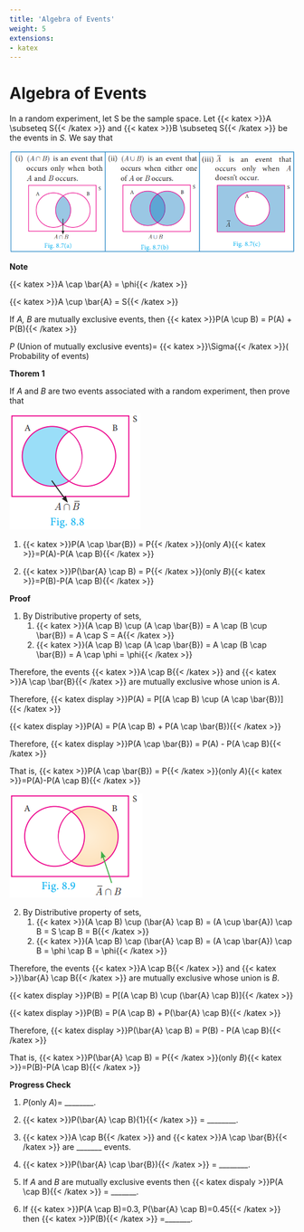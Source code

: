 ```yaml
---
title: 'Algebra of Events'
weight: 5
extensions:
- katex
---
```


# Algebra of Events 

In a random experiment, let S be the sample space. Let {{< katex >}}A \subseteq S{{< /katex >}} and {{< katex >}}B \subseteq S{{< /katex >}} be the events in _S._ We say that

![Alt text](image.png)

**Note**

{{< katex >}}A \cap \bar{A} = \phi{{< /katex >}}

{{< katex >}}A \cup \bar{A} = S{{< /katex >}}

If _A, B_ are mutually exclusive events, then {{< katex >}}P(A \cup B) = P(A) + P(B){{< /katex >}}

_P_ (Union of mutually exclusive events)= {{< katex >}}\Sigma{{< /katex >}}( Probability of events)

**Thorem 1** 

If _A_ and _B_ are two events associated with a random experiment, then prove that

![Alt text](image-1.png)

1. {{< katex >}}P(A \cap \bar{B}) = P{{< /katex >}}(only _A_){{< katex >}}=P(A)-P(A \cap B){{< /katex >}}

2. {{< katex >}}P(\bar{A} \cap B) = P{{< /katex >}}(only _B_){{< katex >}}=P(B)-P(A \cap B){{< /katex >}}

**Proof** 

1. By Distributive property of sets,
    1. {{< katex >}}(A \cap B) \cup (A \cap \bar{B}) = A \cap (B \cup \bar{B}) = A \cap S = A{{< /katex >}}
    2. {{< katex >}}(A \cap B) \cap (A \cap \bar{B}) = A \cap (B \cap \bar{B}) = A \cap \phi = \phi{{< /katex >}}

Therefore, the events {{< katex >}}A \cap B{{< /katex >}} and {{< katex >}}A \cap \bar{B}{{< /katex >}} are mutually exclusive whose union is _A_. 

Therefore, {{< katex display >}}P(A) = P[(A \cap B) \cup (A \cap \bar{B})]{{< /katex >}}

{{< katex display >}}P(A) = P(A \cap B) + P(A \cap \bar{B}){{< /katex >}}

Therefore, {{< katex display >}}P(A \cap \bar{B}) = P(A) - P(A \cap B){{< /katex >}}

That is, {{< katex >}}P(A \cap \bar{B}) = P{{< /katex >}}(only _A_){{< katex >}}=P(A)-P(A \cap B){{< /katex >}}

![Alt text](image-2.png)

2. By Distributive property of sets, 
    1. {{< katex >}}(A \cap B) \cup (\bar{A} \cap B) = (A \cup \bar{A}) \cap B = S \cap B = B{{< /katex >}}
    2. {{< katex >}}(A \cap B) \cap (\bar{A} \cap B) = (A \cap \bar{A}) \cap B = \phi \cap B = \phi{{< /katex >}}

Therefore, the events {{< katex >}}A \cap B{{< /katex >}} and {{< katex >}}\bar{A} \cap B{{< /katex >}} are mutually exclusive whose union is _B_.

{{< katex display >}}P(B) = P[(A \cap B) \cup (\bar{A} \cap B)]{{< /katex >}}

{{< katex display >}}P(B) = P(A \cap B) + P(\bar{A} \cap B){{< /katex >}}

Therefore, {{< katex display >}}P(\bar{A} \cap B) = P(B) - P(A \cap B){{< /katex >}}

That is, {{< katex >}}P(\bar{A} \cap B) = P{{< /katex >}}(only _B_){{< katex >}}=P(B)-P(A \cap B){{< /katex >}}

**Progress Check**

1. _P_(only _A_)= \_\_\_\_\_\_\_\_. 

2. {{< katex >}}P(\bar{A} \cap B){1}{{< /katex >}} = \_\_\_\_\_\_\_\_.

3. {{< katex >}}A \cap B{{< /katex >}} and {{< katex >}}A \cap \bar{B}{{< /katex >}} are \_\_\_\_\_\_\_ events.

4. {{< katex >}}P(\bar{A} \cap \bar{B}){{< /katex >}} = \_\_\_\_\_\_\_\_.

5. If _A_ and _B_ are mutually exclusive events then {{< katex dispaly >}}P(A \cap B){{< /katex >}} = \_\_\_\_\_\_\_.

6. If {{< katex >}}P(A \cap B)=0.3, P(\bar{A} \cap B)=0.45{{< /katex >}} then {{< katex >}}P(B){{< /katex >}} =\_\_\_\_\_\_\_.